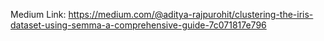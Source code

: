 Medium Link: https://medium.com/@aditya-rajpurohit/clustering-the-iris-dataset-using-semma-a-comprehensive-guide-7c071817e796